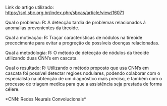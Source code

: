 Link do artigo utilizado: https://sol.sbc.org.br/index.php/sbcas/article/view/16071


Qual o problema:
R: A detecção tardia de problemas relacionados á anomalias provenientes da tireoide.

Qual a motivação:
R: Traçar características de nódulos na tireoide precocimente para evitar a progreção de possíveis doenças relacionadas.

Qual a metodologia:
R: O método de detecção de nódulos da tireoide utilizando duas CNN’s em cascata.

Qual o resultado:
R: Utilizando o método proposto que usa CNN’s em cascata foi possível detectar regioes nodulares, podendo
colaborar com o especialista na obtenção de um diagnóstico mais preciso, e também com 
o processo de triagem medica para que a assistência seja prestada de forma célere.

\*CNN: Redes Neurais Convolucionais\*
